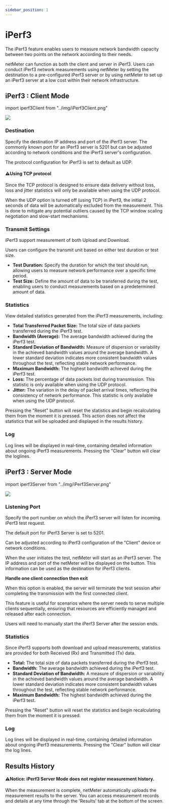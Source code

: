 ```yaml
---
sidebar_position: 1
---
```


# iPerf3
The iPerf3 feature enables users to measure network bandwidth capacity between two points 
on the network according to their needs.

netMeter can function as both the client and server in iPerf3. 
Users can conduct iPerf3 network measurements using netMeter by setting the destination to a pre-configured 
iPerf3 server or by using netMeter to set up an iPerf3 server at a low cost within their network infrastructure.

## iPerf3 : Client Mode

import iperf3Client from "../img/iPerf3Client.png"

<img src={iperf3Client} style={{width:380}} />

### Destination

Specify the destination IP address and port of the iPerf3 server. The commonly known port for an iPerf3 server is 
5201 but can be adjusted according to network conditions and the iPerf3 server's configuration.

The protocol configuration for iPerf3 is set to default as UDP.

#### ⚠︎Using TCP protocol

Since the TCP protocol is designed to ensure data delivery without loss, loss and jitter statistics will 
only be available when using the UDP protocol.

When the UDP option is turned off (using TCP) in iPerf3, the initial 2 seconds of data will be automatically 
excluded from the measurement. This is done to mitigate any potential outliers caused by the 
TCP window scaling negotiation and slow-start mechanisms.

### Transmit Settings

iPerf3 support measurement of both Upload and Download.

Users can configure the transmit unit based on either test duration or test size.

- **Test Duration:** Specify the duration for which the test should run, allowing users to measure network performance 
over a specific time period.
- **Test Size:** Define the amount of data to be transferred during the test, enabling users to conduct measurements 
based on a predetermined amount of data.

### Statistics

View detailed statistics generated from the iPerf3 measurements, including:

- **Total Transferred Packet Size:** The total size of data packets transferred during the iPerf3 test.
- **Bandwidth (Average):** The average bandwidth achieved during the iPerf3 test.
- **Standard Deviation of Bandwidth:**  Measure of dispersion or variability in the achieved bandwidth values 
around the average bandwidth. A lower standard deviation indicates more consistent bandwidth values throughout the test, 
reflecting stable network performance.
- **Maximum Bandwidth:** The highest bandwidth achieved during the iPerf3 test.
- **Loss:** The percentage of data packets lost during transmission. This statistic is only available 
when using the UDP protocol.
- **Jitter:** The variation in the delay of packet arrival times, reflecting the consistency of network performance. 
This statistic is only available when using the UDP protocol.

Pressing the "Reset" button will reset the statistics and begin recalculating them from the moment it is pressed. 
This action does not affect the statistics that will be uploaded and displayed in the results history.

### Log

Log lines will be displayed in real-time, containing detailed information about ongoing iPerf3 measurements. 
Pressing the "Clear" button will clear the loglines.

[//]: # (This action does not affect the log records that will be uploaded and displayed in the history menu. You can still download the complete log in the History menu.)

## iPerf3 : Server Mode

import iperf3Server from "../img/iPerf3Server.png"

<img src={iperf3Server} style={{width:380}} />

### Listening Port

Specify the port number on which the iPerf3 server will listen for incoming iPerf3 test request.

The default port for iPerf3 Server is set to 5201.

Can be adjusted according to iPerf3 configuration of the "Client" device or network conditions.

When the user initiates the test, netMeter will start as an iPerf3 server. The IP address and port of the netMeter 
will be displayed on the button. This information can be used as the destination for iPerf3 clients.

**Handle one client connection then exit**

When this option is enabled, the server will terminate the test session after completing the transmission with the 
first connected client.

This feature is useful for scenarios where the server needs to serve multiple clients sequentially, ensuring that 
resources are efficiently managed and released after each connection.

Users will need to manually start the iPerf3 Server after the session ends.

### Statistics

Since iPerf3 supports both download and upload measurements, statistics are provided for both Received (Rx) and 
Transmitted (Tx) data.

- **Total:** The total size of data packets transferred during the iPerf3 test.
- **Bandwidth:** The average bandwidth achieved during the iPerf3 test.
- **Standard Deviation of Bandwidth:** A measure of dispersion or variability in the achieved bandwidth values around 
the average bandwidth. A lower standard deviation indicates more consistent bandwidth values throughout the test, 
reflecting stable network performance.
- **Maximum Bandwidth:** The highest bandwidth achieved during the iPerf3 test.

Pressing the "Reset" button will reset the statistics and begin recalculating them from the moment it is pressed.

### Log

Log lines will be displayed in real-time, containing detailed information about ongoing iPerf3 measurements. 
Pressing the "Clear" button will clear the log lines.

[//]: # (This action does not affect the log records that will be uploaded and displayed in the history menu. You can still download the complete log in the History menu.)

## Results History

#### **⚠︎Notice:** iPerf3 Server Mode does not register measurement history.

When the measurement is complete, netMeter automatically uploads the measurement results to the server.
You can access measurement records and details at any time through the 'Results' tab at the bottom of the screen.